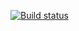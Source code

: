 [![Build status](https://ci.appveyor.com/api/projects/status/4evud7642gbpx92t?svg=true)](https://ci.appveyor.com/project/yana-sheglova/unit-test2)
